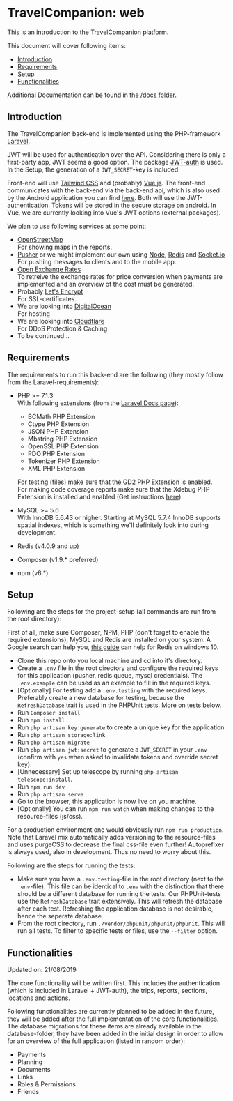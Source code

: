 # TravelCompanion: web

This is an introduction to the TravelCompanion platform.

This document will cover following items:

* [Introduction](https://github.com/iw-dbti-2016/travel-companion-web#introduction)
* [Requirements](https://github.com/iw-dbti-2016/travel-companion-web#requirements)
* [Setup](https://github.com/iw-dbti-2016/travel-companion-web#setup)
* [Functionalities](https://github.com/iw-dbti-2016/travel-companion-web#functionalities)

Additional Documentation can be found in [the /docs folder](./docs).

## Introduction

The TravelCompanion back-end is implemented using the PHP-framework [Laravel](https://www.laravel.com/).

JWT will be used for authentication over the API. Considering there is only a first-party app, JWT seems a good option. The package [JWT-auth](https://github.com/tymondesigns/jwt-auth) is used. In the Setup, the generation of a `JWT_SECRET`-key is included.

Front-end will use [Tailwind CSS](https://tailwindcss.com/) and (probably) [Vue.js](https://vuejs.org/). The front-end communicates with the back-end via the back-end api, which is also used by the Android application you can find [here](https://github.com/iw-dbti-2016/travel-companion-app). Both will use the JWT-authentication. Tokens will be stored in the secure storage on android. In Vue, we are currently looking into Vue's JWT options (external packages).

We plan to use following services at some point:

* [OpenStreetMap](https://www.openstreetmap.org/)\
	For showing maps in the reports.
* [Pusher](https://pusher.com/) or we might implement our own using [Node](https://nodejs.org/en/), [Redis](https://redis.io/) and [Socket.io](https://socket.io/)\
	For pushing messages to clients and to the mobile app.
* [Open Exchange Rates](https://openexchangerates.org/)\
	To retreive the exchange rates for price conversion when payments are implemented and an overview of the cost must be generated.
* Probably [Let's Encrypt](https://letsencrypt.org/)\
	For SSL-certificates.
* We are looking into [DigitalOcean](https://www.digitalocean.com/)\
	For hosting
* We are looking into [Cloudflare](https://www.cloudflare.com/)\
	For DDoS Protection & Caching
* To be continued...

## Requirements

The requirements to run this back-end are the following (they mostly follow from the Laravel-requirements):

* PHP >= 7.1.3\
	With following extensions (from the [Laravel Docs page](https://laravel.com/docs/5.8)):
	* BCMath PHP Extension
	* Ctype PHP Extension
	* JSON PHP Extension
	* Mbstring PHP Extension
	* OpenSSL PHP Extension
	* PDO PHP Extension
	* Tokenizer PHP Extension
	* XML PHP Extension

	For testing (files) make sure that the GD2 PHP Extension is enabled.\
	For making code coverage reports make sure that the Xdebug PHP Extension is installed and enabled (Get instructions [here](https://xdebug.org/wizard.php))
* MySQL >= 5.6\
	With InnoDB 5.6.43 or higher. Starting at MySQL 5.7.4 InnoDB supports spatial indexes, which is something we'll definitely look into during development.
* Redis (v4.0.9 and up)
* Composer (v1.9.* preferred)
* npm (v6.\*)

## Setup

Following are the steps for the project-setup (all commands are run from the root directory):

First of all, make sure Composer, NPM, PHP (don't forget to enable the required extensions), MySQL and Redis are installed on your system. A Google search can help you, [this guide](https://redislabs.com/blog/redis-on-windows-10/) can help for Redis on windows 10.

* Clone this repo onto you local machine and cd into it's directory.
* Create a `.env` file in the root directory and configure the required keys for this application (pusher, redis queue, mysql credentials). The `.env.example` can be used as an example to fill in the required keys.
* [Optionally] For testing add a `.env.testing` with the required keys. Preferably create a new database for testing, because the `RefreshDatabase` trait is used in the PHPUnit tests. More on tests below.
* Run `Composer install`
* Run `npm install`
* Run `php artisan key:generate` to create a unique key for the application
* Run `php artisan storage:link`
* Run `php artisan migrate`
* Run `php artisan jwt:secret` to generate a `JWT_SECRET` in your `.env` (confirm with `yes` when asked to invalidate tokens and override secret key).
* [Unnecessary] Set up telescope by running `php artisan telescope:install`.
* Run `npm run dev`
* Run `php artisan serve`
* Go to the browser, this application is now live on you machine.
* [Optionally] You can run `npm run watch` when making changes to the resource-files (js/css).

For a production environment one would obviously run `npm run production`. Note that Laravel mix automatically adds versioning to the resource-files and uses purgeCSS to decrease the final css-file even further! Autoprefixer is always used, also in development. Thus no need to worry about this.

Following are the steps for running the tests:

* Make sure you have a `.env.testing`-file in the root directory (next to the `.env`-file). This file can be identical to `.env` with the distinction that there should be a different database for running the tests. Our PHPUnit-tests use the `RefreshDatabase` trait extensively. This will refresh the database after each test. Refreshing the application database is not desirable, hence the seperate database.
* From the root directory, run `./vendor/phpunit/phpunit/phpunit`. This will run all tests. To filter to specific tests or files, use the `--filter` option.

## Functionalities

Updated on: 21/08/2019

The core functionality will be written first. This includes the authentication (which is included in Laravel + JWT-auth), the trips, reports, sections, locations and actions.

Following functionalities are currently planned to be added in the future, they will be added after the full implementation of the core functionalities. The database migrations for these items are already available in the database-folder, they have been added in the initial design in order to allow for an overview of the full application (listed in random order):

* Payments
* Planning
* Documents
* Links
* Roles & Permissions
* Friends
